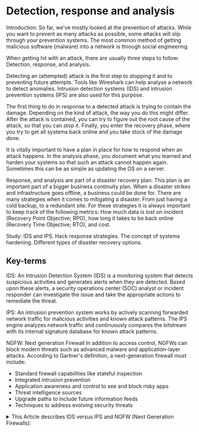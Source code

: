 # Detection, response and analysis

Introduction:
So far, we’ve mostly looked at the prevention of attacks. While you want to prevent as many attacks as possible, some attacks will slip through your prevention systems. The most common method of getting malicious software (malware) into a network is through social engineering.

When getting hit with an attack, there are usually three steps to follow: Detection, response, and analysis.

Detecting an (attempted) attack is the first step to stopping it and to preventing future attempts. Tools like Wireshark can help analyse a network to detect anomalies. Intrusion detection systems (IDS) and intrusion prevention systems (IPS) are also used for this purpose.

The first thing to do in response to a detected attack is trying to contain the damage. Depending on the kind of attack, the way you do this might differ. After the attack is contained, you can try to figure out the root cause of the attack, so that you can stop it. Finally, you enter the recovery phase, where you try to get all systems back online and you take stock of the damage done.

It is vitally important to have a plan in place for how to respond when an attack happens.
In the analysis phase, you document what you learned and harden your systems so that such an attack cannot happen again. Sometimes this can be as simple as updating the OS on a server.

Response, and analysis are part of a disaster recovery plan. This plan is an important part of a bigger business continuity plan. When a disaster strikes and infrastructure goes offline, a business could be done for. There are many strategies when it comes to mitigating a disaster. From just having a cold backup, to a redundant site.
For these strategies it is always important to keep track of the following metrics: How much data is lost on incident (Recovery Point Objective; RPO), how long it takes to be back online (Recovery Time Objective; RTO), and cost.

Study:
IDS and IPS.
Hack response strategies.
The concept of systems hardening.
Different types of disaster recovery options.

## Key-terms

IDS: An Intrusion Detection System (IDS) is a monitoring system that detects suspicious activities and generates alerts when they are detected. Based upon these alerts, a security operations center (SOC) analyst or incident responder can investigate the issue and take the appropriate actions to remediate the threat.

IPS: An intrusion prevention system works by actively scanning forwarded network traffic for malicious activities and known attack patterns. The IPS engine analyzes network traffic and continuously compares the bitstream with its internal signature database for known attack patterns.

NGFW: Next generation Firewall
In addition to access control, NGFWs can block modern threats such as advanced malware and application-layer attacks. According to Gartner's definition, a next-generation firewall must include:

* Standard firewall capabilities like stateful inspection  
* Integrated intrusion prevention
* Application awareness and control to see and block risky apps
* Threat intelligence sources
* Upgrade paths to include future information feeds
* Techniques to address evolving security threats

<details>
<summary>This Article describes IDS versus IPS and NGFW (Next Generation Firewalls):</summary>  

### Classification of Intrusion Detection Systems
Intrusion detection systems are designed to be deployed in different environments. And like many cybersecurity solutions, an IDS can either be host-based or network-based. 

**Host-Based IDS (HIDS):** A host-based IDS is deployed on a particular endpoint and designed to protect it against internal and external threats. Such an IDS may have the ability to monitor network traffic to and from the machine, observe running processes, and inspect the system’s logs. A host-based IDS’s visibility is limited to its host machine, decreasing the available context for decision-making, but has deep visibility into the host computer’s internals.  

**Network-Based IDS (NIDS):** A network-based IDS solution is designed to monitor an entire protected network. It has visibility into all traffic flowing through the network and makes determinations based upon packet metadata and contents. This wider viewpoint provides more context and the ability to detect widespread threats; however, these systems lack visibility into the internals of the endpoints that they protect.

Due to the different levels of visibility, deploying a HIDS or NIDS in isolation provides incomplete protection to an organization’s system. A unified threat management solution, which integrates multiple technologies in one system, can provide more comprehensive security.

### Detection Method of IDS Deployment
Beyond their deployment location, IDS solutions also differ in how they identify potential intrusions:

*Signature Detection:* Signature-based IDS solutions use fingerprints of known threats to identify them. Once malware or other malicious content has been identified, a signature is generated and added to the list used by the IDS solution to test incoming content. This enables an IDS to achieve a high threat detection rate with no false positives because all alerts are generated based upon detection of known-malicious content. However, a signature-based IDS is limited to detecting known threats and is blind to zero-day vulnerabilities.

*Anomaly Detection:* Anomaly-based IDS solutions build a model of the “normal” behavior of the protected system. All future behavior is compared to this model, and any anomalies are labeled as potential threats and generate alerts. While this approach can detect novel or zero-day threats, the difficulty of building an accurate model of “normal” behavior means that these systems must balance false positives (incorrect alerts) with false negatives (missed detections).

*Hybrid Detection:* A hybrid IDS uses both signature-based and anomaly-based detection. This enables it to detect more potential attacks with a lower error rate than using either system in isolation.

### IDS vs Firewalls
Intrusion Detection Systems and firewalls are both cybersecurity solutions that can be deployed to protect an endpoint or network. However, they differ significantly in their purposes.

An IDS is a passive monitoring device that detects potential threats and generates alerts, enabling security operations center (SOC) analysts or incident responders to investigate and respond to the potential incident. An IDS provides no actual protection to the endpoint or network. A firewall, on the other hand, is designed to act as a protective system. It performs analysis of the metadata of network packets and allows or blocks traffic based upon predefined rules. This creates a boundary over which certain types of traffic or protocols cannot pass.

Since a firewall is an active protective device, it is more like an Intrusion Prevention System (IPS) than an IDS. An IPS is like an IDS but actively blocks identified threats instead of simply raising an alert. This complements the functionality of a firewall, and many next-generation firewalls (NGFWs) have integrated IDS/IPS functionality. This enables them to both enforce the predefined filtering rules (firewalls) and detect and respond to more sophisticated cyber threats (IDS/IPS). 

### Selecting an IDS Solution
An IDS is a valuable component of any organization’s cybersecurity deployment. A simple firewall provides the foundation for network security, but many advanced threats can slip past it. An IDS adds an additional line of defense, making it more difficult for an attacker to gain access to an organization’s network undetected.

When selecting an IDS solution, it is important to carefully consider the deployment scenario. In some cases, an IDS may be the best choice for the job, while, in others, the integrated protection of an IPS may be a better option. Using a NGFW that has built-in IDS/IPS functionality provides an integrated solution, simplifying threat detection and security management.

## Opdracht
### Gebruikte bronnen
https://www.checkpoint.com/cyber-hub/network-security/what-is-an-intrusion-detection-system-ids/#:~:text=An%20Intrusion%20Detection%20System%20(IDS)%20is%20a%20monitoring%20system%20that,actions%20to%20remediate%20the%20threat  
https://www.exabeam.com/incident-response/cyber-attribution-essential-component-of-incident-response-or-optional-extra/  


### Ervaren problemen

### Resultaat

Exercise:
**A Company makes daily backups of their database. The database is automatically recovered when a failure happens using the most recent available backup. The recovery happens on a different physical machine than the original database, and the entire process takes about 15 minutes. What is the RPO of the database?**  

**An automatic failover to a backup web server has been configured for a website. Because the backup has to be powered on first and has to pull the newest version of the website from GitHub, the process takes about 8 minutes. What is the RTO of the website?**
